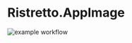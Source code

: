 # Ristretto.AppImage

![example workflow](https://github.com/nx-appbuild-hub/Ristretto.AppImage//actions/workflows/makefile.yml/badge.svg)

